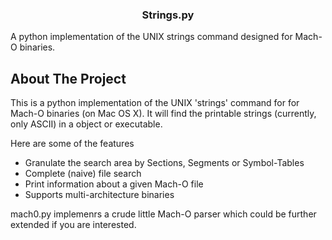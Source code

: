 <!-- PROJECT TITLE -->

<div>
    <h3 align="center">Strings.py</h3>
    <p>A python implementation of the UNIX strings command designed for Mach-O binaries.</p>
</div>

<!-- ABOUT THE PROJECT -->
## About The Project

This is a python implementation of the UNIX 'strings' command for for Mach-O binaries (on Mac OS X).
It will find the printable strings (currently, only ASCII) in a object or executable.

Here are some of the features
<ul>
  <li>Granulate the search area by Sections, Segments or Symbol-Tables</li>
  <li>Complete (naive) file search</li>
  <li>Print information about a given Mach-O file</li>
  <li>Supports multi-architecture binaries</li>
</ul>


mach0.py implemenrs a crude little Mach-O parser which could be further extended if you are interested.